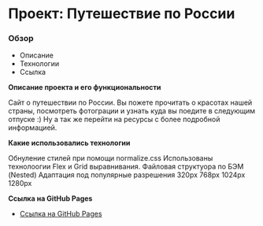 # Проект: Путешествие по России

### Обзор
* Описание
* Технологии
* Ссылка

**Описание проекта и его функциональности**

Сайт о путешествии по России.
Вы пожете прочитать о красотах нашей страны,
посмотреть фотограции и узнать куда вы поедите в следующим отпуске :)
Ну а так же перейти на ресурсы с более подробной информацией.


**Какие использовались технологии**

Обнуление стилей при помощи normalize.css
Использованы технолоогии Flex и Grid выравнивания. 
Файловая структуора по БЭМ (Nested)
Адаптация под популярные разрешения 320px 768px 1024px 1280px


**Ссылка на GitHub Pages**

* [Ссылка на GitHub Pages](https://shum-ok.github.io/yet-another-project/)